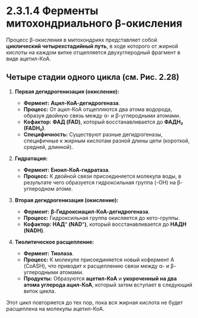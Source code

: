 # 2.3.1.4 Ферменты митохондриального β-окисления

Процесс β-окисления в митохондриях представляет собой **циклический четырехстадийный путь**, в ходе которого от жирной кислоты на каждом витке отщепляется двухуглеродный фрагмент в виде ацетил-КоА.

## Четыре стадии одного цикла (см. Рис. 2.28)

1.  **Первая дегидрогенизация (окисление):**
    *   **Фермент:** **Ацил-КоА-дегидрогеназа**.
    *   **Процесс:** От ацил-КоА отщепляются два атома водорода, образуя двойную связь между α- и β-углеродными атомами.
    *   **Кофактор:** **ФАД (FAD)**, который восстанавливается до **ФАДH₂ (FADH₂)**.
    *   **Специфичность:** Существуют разные дегидрогеназы, специфичные к жирным кислотам разной длины цепи (короткой, средней, длинной).

2.  **Гидратация:**
    *   **Фермент:** **Еноил-КоА-гидратаза**.
    *   **Процесс:** К двойной связи присоединяется молекула воды, в результате чего образуется гидроксильная группа (-OH) на β-углеродном атоме.

3.  **Вторая дегидрогенизация (окисление):**
    *   **Фермент:** **β-Гидроксиацил-КоА-дегидрогеназа**.
    *   **Процесс:** Гидроксильная группа окисляется до кето-группы.
    *   **Кофактор:** **НАД⁺ (NAD⁺)**, который восстанавливается до **НАДН (NADH)**.

4.  **Тиолитическое расщепление:**
    *   **Фермент:** **Тиолаза**.
    *   **Процесс:** К молекуле присоединяется новый кофермент А (CoASH), что приводит к расщеплению связи между α- и β-углеродными атомами.
    *   **Продукты:** Образуются **ацетил-КоА** и **укороченный на два атома углерода ацил-КоА**, который затем вступает в следующий виток цикла.

Этот цикл повторяется до тех пор, пока вся жирная кислота не будет расщеплена на молекулы ацетил-КоА.
